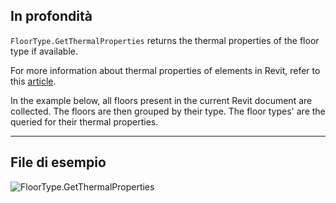 ## In profondità
`FloorType.GetThermalProperties` returns the thermal properties of the floor type if available.

For more information about thermal properties of elements in Revit, refer to this [article](https://help.autodesk.com/view/RVT/2024/ENU/?guid=GUID-3C378374-D360-4207-A558-3500922A452E).

In the example below, all floors present in the current Revit document are collected. The floors are then grouped by their type. The floor types' are the queried for their thermal properties.
___
## File di esempio

![FloorType.GetThermalProperties](./Revit.Elements.FloorType.GetThermalProperties_img.jpg)
